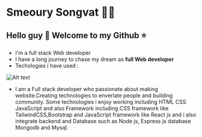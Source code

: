 # Smeoury Songvat 🪸🧑
## Hello guy 👋 Welcome to my Github ⭐

+ I'm a full stack Web developer
+ I have a long journey to chase my dream as **full Web developer**
+ Techologies i have used :
  
![Alt text](https://z-p3-scontent.fpnh5-1.fna.fbcdn.net/v/t39.30808-6/405216043_315154414796145_4545288572151721053_n.png?_nc_cat=103&ccb=1-7&_nc_sid=5f2048&_nc_eui2=AeF63hD4llnFxaeqjhfqPmz_44ZDjqjlZynjhkOOqOVnKY_L6gL84CwxieOJPqsoytXNTKFWfJ0yd0YdR6muJJSi&_nc_ohc=79bJXx4Ad2UAX9EcHE1&_nc_zt=23&_nc_ht=z-p3-scontent.fpnh5-1.fna&oh=00_AfD4IsxmPH0T3Z5QkjOaMvFQL9aYSdCpnd5cM_59NS1eVA&oe=65657081)
+ I am a Full stack developer who passionate about making website.Creating technologies to enverlate people and building community. Some technologies i enjoy working including HTML CSS JavaScript and also Framework including CSS framework like TailwindCSS,Bootstrap and JavaScript framework like React js and i also integrate backend and Database such as Node js, Express js database Mongodb and Mysql.
